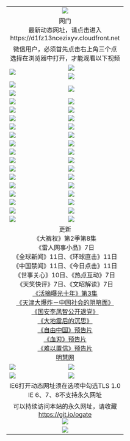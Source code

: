 ﻿<table>
  <tr></tr>
  <tr><td colspan=2 align=center><img src="https://cloud.githubusercontent.com/assets/11880933/13434984/f430fae2-e012-11e5-814f-c2df1e82b247.jpg" /></td></tr>
  <tr><td colspan=2 align=center>网门<br>最新动态网址，请点击进入
<br>https://d1fz13ncezixyv.cloudfront.net
    </td>
  </tr>
  <tr>
    <td colspan=2 align=center>微信用户，必须首先点击右上角三个点<br>选择在浏览器中打开，才能观看以下视频</td>
  </tr>
  <tr>
    <td rowspan=2><a href="https://d1fz13ncezixyv.cloudfront.net/ogUP.aspx?name=11DKC.mp4&count=T:2,2:8,1:16&from=github" target="_blank"><img src="https://d1fz13ncezixyv.cloudfront.net/Up/11DKC1.jpg" /></a></td> 
    <td><div><a href="https://d1fz13ncezixyv.cloudfront.net/ogUP.aspx?name=LRWS.mp4&count=7B:9,6B:44,5A:10,5B:35,4A:14,4B:19,3A:10,3B:26,2A:16,2B:21,1A:23,1B:29&current=7B:9" target="_blank"><img src="https://d1fz13ncezixyv.cloudfront.net/Up/LRWS.jpg" /></a></td>
   </tr>
  <tr>
    <td><a href="https://d1fz13ncezixyv.cloudfront.net/ogNiceVedio.aspx" target="_blank"><img src="https://d1fz13ncezixyv.cloudfront.net/Up/11TGKDY.jpg" /></a></td>
  </tr>
  <tr>
    <td><a href="https://d1fz13ncezixyv.cloudfront.net/ogUP.aspx?name=JQR.mp4&count=2" target="_blank"><img src="https://d1fz13ncezixyv.cloudfront.net/Up/JQR.jpg" /></a></td>   
    <td rowspan=2><a href="https://d1fz13ncezixyv.cloudfront.net/ogUP.aspx?name=JP.mp4&count=9" target="_blank"><img src="https://d1fz13ncezixyv.cloudfront.net/Up/JP.jpg" /></td>
  </tr>
  <tr>
    <td><a href="https://d1fz13ncezixyv.cloudfront.net/ogUP.aspx?name=WH.mp4" target="_blank"><img src="https://d1fz13ncezixyv.cloudfront.net/Up/WH.jpg" /></a></td>
  </tr>
  <tr>
    <td><a href="https://d1fz13ncezixyv.cloudfront.net/ogUP.aspx?name=SSZJ.mp4&count=480P:9,S:3" target="_blank"><img src="https://d1fz13ncezixyv.cloudfront.net/Up/SSZJ.jpg" /></a></td>
    <td><a href="https://d1fz13ncezixyv.cloudfront.net/ogUP.aspx?name=ZY.mp4&count=2015:16" target="_blank"><img src="https://d1fz13ncezixyv.cloudfront.net/Up/ZY.jpg" /></a</td>
  </tr>
  <tr>
    <td><a href="https://d1fz13ncezixyv.cloudfront.net/ogUP.aspx?name=XTFY.mp4&count=B:2,A:24" target="_blank"><img src="https://d1fz13ncezixyv.cloudfront.net/Up/XTFY.jpg" /></a></td>
    <td><a href="https://d1fz13ncezixyv.cloudfront.net/ogUP.aspx?name=1XQK.mp4&count=13" target="_blank"><img src="https://d1fz13ncezixyv.cloudfront.net/Up/1XQK.jpg" /></a</td>
  </tr>
  <tr>
    <td><a href="https://d1fz13ncezixyv.cloudfront.net/ogUP.aspx?name=1LYF.mp4&count=2" target="_blank"><img src="https://d1fz13ncezixyv.cloudfront.net/Up/1LYF0.jpg" /></a></td>
    <td><a href="https://d1fz13ncezixyv.cloudfront.net/ogUP.aspx?name=1ZGC.mp4&count=6" target="_blank"><img src="https://d1fz13ncezixyv.cloudfront.net/Up/1ZGC0.jpg" /></a></td>
  </tr>
  <tr>
    <td><a href="https://d1fz13ncezixyv.cloudfront.net/ogUP.aspx?name=1ZKM.mp4&count=3&current=3" target="_blank"><img src="https://d1fz13ncezixyv.cloudfront.net/Up/1ZKM0.jpg" /></a></td>  
    <td><a href="https://d1fz13ncezixyv.cloudfront.net/ogUP.aspx?name=1WWY.mp4&count=6&current=6" target="_blank"><img src="https://d1fz13ncezixyv.cloudfront.net/Up/1WWY0.jpg" /></a></td>
  </tr>
  <tr>
    <td><a href="https://d1fz13ncezixyv.cloudfront.net/ogUP.aspx?name=10JGY.mp4&count=3" target="_blank"><img src="https://d1fz13ncezixyv.cloudfront.net/Up/10JGY0.jpg" /></a></td>
    <td><a href="https://d1fz13ncezixyv.cloudfront.net/ogUP.aspx?name=10CYS.mp4&count=2" target="_blank"><img src="https://d1fz13ncezixyv.cloudfront.net/Up/10CYS0.jpg" /></a></td>
  </tr>
  <tr>
    <td><a href="https://d1fz13ncezixyv.cloudfront.net/ogUP.aspx?name=4SQQ.mp4&count=201603:9,201602:20,201601:21&current=201603:9" target="_blank"><img src="https://d1fz13ncezixyv.cloudfront.net/Up/4SQQ0.jpg"/></a></td>
    <td><a href="https://d1fz13ncezixyv.cloudfront.net/ogUP.aspx?name=4SHQ.mp4&count=201603:11,201602:27,201601:28&current=201603:11" target="_blank"><img src="https://d1fz13ncezixyv.cloudfront.net/Up/4SHQ0.jpg"/></a></td>
  </tr>
  <tr>
    <td><a href="https://d1fz13ncezixyv.cloudfront.net/ogUP.aspx?name=4SZG.mp4&count=201603:10,201602:21,201601:23&current=201603:10" target="_blank"><img src="https://d1fz13ncezixyv.cloudfront.net/Up/4SZG0.jpg"/></a></td>
    <td><a href="https://d1fz13ncezixyv.cloudfront.net/ogUP.aspx?name=4SDJ.mp4&count=201603A:10,201603B:6,201602A:24,201602B:7,201601A:48,201601B:6&current=201603A:10" target="_blank"><img src="https://d1fz13ncezixyv.cloudfront.net/Up/4SDJ0.jpg"/></a></td>
  </tr>
  <tr>
    <td><a href="https://d1fz13ncezixyv.cloudfront.net/ogUP.aspx?name=4SGX.mp4&count=201603:2&current=201603:2" target="_blank"><img src="https://d1fz13ncezixyv.cloudfront.net/Up/4SGX0.jpg"/></a></td>
    <td><a href="https://d1fz13ncezixyv.cloudfront.net/ogUP.aspx?name=4SHD.mp4&count=201603:3&current=201603:1" target="_blank"><img src="https://d1fz13ncezixyv.cloudfront.net/Up/4SHD0.jpg"/></a></td>
  </tr>
  <tr>
    <td><a href="https://d1fz13ncezixyv.cloudfront.net/ogUP.aspx?name=4CTX.mp4&count=201603:2,201602:3,201601:4&current=201603:2" target="_blank"><img src="https://d1fz13ncezixyv.cloudfront.net/Up/4CTX0.jpg"/></a></td>
    <td><a href="https://d1fz13ncezixyv.cloudfront.net/ogUP.aspx?name=4CWZ.mp4&count=201603:1,201602:4,201601:4&current=201603:1" target="_blank"><img src="https://d1fz13ncezixyv.cloudfront.net/Up/4CWZ0.jpg"/></a></td>
  </tr>
  <tr>
    <td><a href="https://d1fz13ncezixyv.cloudfront.net/onUP.aspx?name=https://d2t6x1lwzcff38.cloudfront.net/" target="_blank"><img src="https://d1fz13ncezixyv.cloudfront.net/Up/0DTW.jpg"/></a></td>
    <td><a href="https://d1fz13ncezixyv.cloudfront.net/onUP.aspx?name=https://d240ns8up8earz.cloudfront.net/acenter/" target="_blank"><img src="https://d1fz13ncezixyv.cloudfront.net/Up/0TDW.jpg" /></a></td>
  </tr>
  <tr>
    <td><a href="https://d1fz13ncezixyv.cloudfront.net/onUP.aspx?name=https://d4508d6vomz2p.cloudfront.net/gb/nsc413.htm" target="_blank"><img src="https://d1fz13ncezixyv.cloudfront.net/Up/0DJY.jpg" /></a></td>
    <td><a href="https://d1fz13ncezixyv.cloudfront.net/onUP.aspx?name=https://d3bxwq7vzudb5l.cloudfront.net/xtr/gb/prog204.html" target="_blank"><img src="https://d1fz13ncezixyv.cloudfront.net/Up/0XTR.jpg" /></a></td>
  </tr>
  <tr>
    <td><a href="https://d1fz13ncezixyv.cloudfront.net/onUP.aspx?name=https://d3aj00iefsmfgc.cloudfront.net/" target="_blank"><img src="https://d1fz13ncezixyv.cloudfront.net/Up/0MHW.jpg" /></a></td>
    <td><a href="https://d1fz13ncezixyv.cloudfront.net/onUP.aspx?name=https://d1sbg9daat0zu5.cloudfront.net/" target="_blank"><img src="https://d1fz13ncezixyv.cloudfront.net/Up/0ZJW.jpg" /></a></td>
  </tr>
  <tr>
    <td><a href="https://d1fz13ncezixyv.cloudfront.net/ogUP.aspx?name=0FG.zip" target="_blank"><img src="https://d1fz13ncezixyv.cloudfront.net/Up/0FG.jpg" /></a></td>
    <td><a href="https://d1fz13ncezixyv.cloudfront.net/ogUP.aspx?name=0FGA.apk" target="_blank"><img src="https://d1fz13ncezixyv.cloudfront.net/Up/0FGA.jpg" /></a></td>
  </tr>
  <tr>
    <td><a href="https://d1fz13ncezixyv.cloudfront.net/ogUP.aspx?name=0U.zip" target="_blank"><img src="https://d1fz13ncezixyv.cloudfront.net/Up/0U.jpg" /></a></td>
    <td><a href="https://d1fz13ncezixyv.cloudfront.net/ogUP.aspx?name=0UA.apk" target="_blank"><img src="https://d1fz13ncezixyv.cloudfront.net/Up/0UA.jpg" /></a></td>
  </tr>
  <tr>
    <td><a href="https://d1fz13ncezixyv.cloudfront.net/ogUP.aspx?name=0iPPOTV.zip" target="_blank"><img src="https://d1fz13ncezixyv.cloudfront.net/Up/0iPPOTV.jpg" /></a></td>
    <td><a href="https://d1fz13ncezixyv.cloudfront.net/ogUP.aspx?name=0iNTD.apk" target="_blank"><img src="https://d1fz13ncezixyv.cloudfront.net/Up/0iNTD.jpg" /></a></td>
  </tr>
  <tr>
    <td colspan=2 align=center>更新<br>
      《大裤衩》第2季第8集<br>
      《雷人网事小品》7日<br>
      《全球新闻》11日、《环球直击》11日<br>
      《中国禁闻》11日、《今日点击》11日<br>
      《世事关心》10日、《热点互动》7日<br>
      《天笑快评》7日、《文昭解读》7日<br>
      <a href="https://d1fz13ncezixyv.cloudfront.net/ogUP.aspx?name=SSZJ.mp4&count=480P:9,S:3&current=S:3" target="_blank">《活摘曝光十年》第3集</a><br>
      <a href="https://d1fz13ncezixyv.cloudfront.net/ogUP.aspx?name=4TJDBZ.mp4" target="_blank">《天津大爆炸－中国社会的阴暗面》</a><br>
      <a href="https://d1fz13ncezixyv.cloudfront.net/ogUP.aspx?name=4LFZ.mp4" target="_blank">《国安李凤智公开退党》</a><br>
      <a href="https://d1fz13ncezixyv.cloudfront.net/ogUP.aspx?name=4DDZHDCS.mp4" target="_blank">《大地震后的沉思》</a><br>
      <a href="https://d1fz13ncezixyv.cloudfront.net/ogUP.aspx?name=11ZYZG0.mp4" target="_blank">《自由中国》预告片</a><br>
      <a href="https://d1fz13ncezixyv.cloudfront.net/ogUP.aspx?name=11XR.mp4" target="_blank">《血刃》预告片</a><br>
      <a href="https://d1fz13ncezixyv.cloudfront.net/ogUP.aspx?name=11NYZX.mp4&count=2" target="_blank">《难以置信》预告片</a><br>
      <a href="https://d1fz13ncezixyv.cloudfront.net/onUP.aspx?name=https://www.minghui.org/" target="_blank">明慧网</a></td>
    </td>
  </tr>
  <tr>
    <td><a href="https://d1fz13ncezixyv.cloudfront.net/ogNice.aspx" target="_blank"><img src="https://d1fz13ncezixyv.cloudfront.net/Up/0WCYY.jpg" /></a></td>
    <td><a href="https://d1fz13ncezixyv.cloudfront.net/onCO.aspx?ob=600%E4%BA%8B%E7%89%A9&op=%E5%A2%9E%E5%88%A0%E6%94%B9&args=WH1~%23%E7%B1%BB%E5%9E%8B6%E6%96%B0%E9%97%BB%7c%23%E7%B1%BB%E5%9E%8B6%E8%AF%84%E8%AE%BA&mode=" target="_blank"><img src="https://d1fz13ncezixyv.cloudfront.net/Up/0WZTT.jpg" /></a></td> 
  </tr>
  <tr>
    <td><a href="https://d1fz13ncezixyv.cloudfront.net/ogDY.aspx" target="_blank"><img src="https://d1fz13ncezixyv.cloudfront.net/Up/0FK.jpg" /></a></td>
    <td><a href="https://d1fz13ncezixyv.cloudfront.net/ogST.aspx" target="_blank"><img src="https://d1fz13ncezixyv.cloudfront.net/Up/0ST.jpg" /></a></td> 
  </tr>
  <tr>
    <td colspan=2 align=center>IE6打开动态网址须在选项中勾选TLS 1.0<br/>IE 6、7、8不支持永久网址<br/>
      <!--微信可扫描以下临时二维码<br/>https://bit.ly/1mBQHW8<br/><a href="https://d1fz13ncezixyv.cloudfront.net/Up/0WMGDL3.png" target="_blank"><img src="https://d1fz13ncezixyv.cloudfront.net/Up/0WMGD3.png"/></a><br-->
  </tr>
  <tr>
    <td colspan=2 align=center>可以持续访问本站的永久网址，请收藏<br/><a href="https://git.io/ogate" target="_blank">https://git.io/ogate</a><br/><a href="https://d1fz13ncezixyv.cloudfront.net/Up/0WMGDL2.png" target="_blank"><img src="https://d1fz13ncezixyv.cloudfront.net/Up/0WMGD2.png"/></a></td>
  </tr>
  <tr>
    <td colspan=2 align=center><a href="https://d1fz13ncezixyv.cloudfront.net/ogUP.aspx?name=0oGate.apk" target="_blank"><img src="https://d1fz13ncezixyv.cloudfront.net/Up/0WMAZ.jpg" /></a></td>
  </tr>
  <!--tr>
    <td colspan=2 align=center>可能失效的动态网址
    </td>
  </tr-->
</table>
